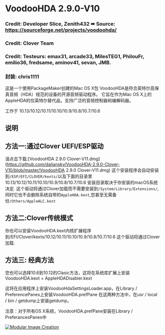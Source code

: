 # VoodooHDA 2.9.0-V10

### Credit: Developer Slice, Zenith432 ➠ Source: https://sourceforge.net/projects/voodoohda/

### Credit: Clover Team

### Credit: Testeurs: emax31, arcade33, MilesTEG1, PhilouFr, emilio36, fredsame, aminov41, sevan, JMB. 

### 封装: chris1111

这是一个使用PackageMaker创建的Mac OS X包
VoodooHDA是符合英特尔高保真音频（HDA）规范的设备的开源音频驱动程序。 它旨在作为Mac OS X上的AppleHDA的仅英特尔替代品，支持广泛的音频控制器和编解码器。
 
工作于 10.13/10.12/10.11/10.10/10.9/10.8/10.7/10.6


## 说明

## 方法一:通过Clover UEFI/ESP驱动
请点击下载:[VoodooHDA 2.9.0 Clover-V11.dmg](https://github.com/daliansky/VoodooHDA-2.9.0-Clover-V10/blob/master/VoodooHDA 2.9.0 Clover-V11.dmg)
这个安装程序会自动安装到`/ESP/EFI/CLOVER/kexts/`以及下面的目录里10.13/10.12/10.11/10.10/10.9/10.8/10.7/10.6
安装目录取决于你安装的macOS系统决定.
这个驱动将通过Clover加载而不需要安装到`/System/Library/Extensions/`,同时它也不会删除系统自带的`AppleHDA.kext`,您甚至无需备份`/Others/AppleALC.kext`

## 方法二:Clover传统模式

你也可以安装VoodooHDA.kext内核扩展程序到/EFI/Clover/kexts/10.12/10.11/10.10/10.9/10.8/10.7/10.6 
这个驱动将通过Clover加载.

## 方法三: 经典方法

您也可以选择10.6到10.12的Clasic方法，这将在系统库扩展上安装VoodooHDA.kext + AppleHDADisabler.kext

这将在应用程序上安装VoodooHdaSettingsLoader.app，在Library / PreferencePanes上安装VoodooHDA.prefPane 
在这两种方法中，在usr / local / bin / getdump上安装getdump。

注意：对于所有OS X系统，VoodooHDA.prefPane安装在Library / PreferancesPanes中


[![Modular Image Creation](https://i37.servimg.com/u/f37/18/50/18/69/voodoo11.png)]()


